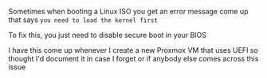 Sometimes when booting a Linux ISO you get an error message come up that says ```you need to load the kernel first```

To fix this, you just need to disable secure boot in your BIOS

I have this come up whenever I create a new Proxmox VM that uses UEFI so thought I'd document it in case I forget or if anybody else comes across this issue
